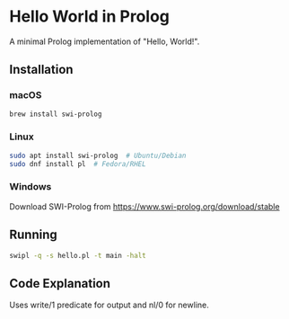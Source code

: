 # Hello World in Prolog

A minimal Prolog implementation of "Hello, World!".

## Installation

### macOS
```bash
brew install swi-prolog
```

### Linux
```bash
sudo apt install swi-prolog  # Ubuntu/Debian
sudo dnf install pl  # Fedora/RHEL
```

### Windows
Download SWI-Prolog from https://www.swi-prolog.org/download/stable

## Running

```bash
swipl -q -s hello.pl -t main -halt
```

## Code Explanation

Uses write/1 predicate for output and nl/0 for newline.
